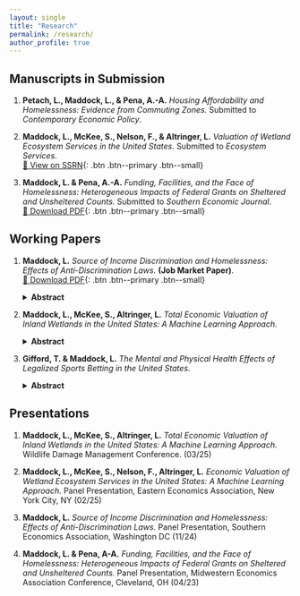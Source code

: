 ```yaml
---
layout: single
title: "Research"
permalink: /research/
author_profile: true
---
```


## Manuscripts in Submission

1. **Petach, L., Maddock, L., & Pena, A.-A.** *Housing Affordability and Homelessness: Evidence from Commuting Zones.* Submitted to *Contemporary Economic Policy*.

2. **Maddock, L., McKee, S., Nelson, F., & Altringer, L.** *Valuation of Wetland Ecosystem Services in the United States.* Submitted to *Ecosystem Services*.  
   [📄 View on SSRN](https://papers.ssrn.com/sol3/papers.cfm?abstract_id=5158025){: .btn .btn--primary .btn--small}

3. **Maddock, L. & Pena, A.-A.** *Funding, Facilities, and the Face of Homelessness: Heterogeneous Impacts of Federal Grants on Sheltered and Unsheltered Counts.* Submitted to *Southern Economic Journal*.  
   [📄 Download PDF](/assets/FundingPaperDraft_July12.pdf){: .btn .btn--primary .btn--small}

## Working Papers

1. **Maddock, L.** *Source of Income Discrimination and Homelessness: Effects of Anti-Discrimination Laws.* **(Job Market Paper)**.  
   [📄 Download PDF](/assets/Maddock_JMP.pdf){: .btn .btn--primary .btn--small}

   <details>
   <summary><strong>Abstract</strong></summary>
   <p>
   This paper analyzes how Source-of-Income Protection (SOIP) policies affect low-income renters who use Housing Choice Vouchers (HCVs) to lease housing. In many localities, landlords can legally reject tenants solely due to the use of a public subsidy. Recent legislation aims to curtail such practices by labeling voucher holders' income as "lawful source," thereby restricting landlords' ability to discriminate. To study the consequences of these reforms, I assemble a panel of Continuums of Care (CoCs) spanning 2009–2018 and track staggered policy adoption across states, counties, and municipalities. Relying on a modern difference-in-differences framework that accounts for heterogeneous treatment timing, I estimate how SOIP adoption influences outcomes for households participating in the HCV program and households in the broader locality. Results from an intent-to-treat framework indicate that housing and neighborhood characteristics improve for HCV households after an SOIP policy is passed, but rental housing costs and homelessness increase for the entire area. One interpretation is that the policy improves outcomes for some voucher tenants but triggers offsetting housing provider decisions that adversely affect other low-income renters. These findings highlight how well-intended rules against source-of-income discrimination do not necessarily curb overall housing instability.
   </p>
   </details>

2. **Maddock, L., McKee, S., Altringer, L.** *Total Economic Valuation of Inland Wetlands in the United States: A Machine Learning Approach.*

   <details>
   <summary><strong>Abstract</strong></summary>
   <p>
   Wetlands provide critical ecosystem services including flood regulation, water purification, and carbon storage, yet over one-third of global wetland area has been lost since 1970, while states lack consistent, spatially explicit valuations to inform conservation decisions. This paper develops the first national-scale framework for valuing inland wetland ecosystem services across all fifty states using machine learning-based benefit transfer. We implement a three-stage methodology: (1) stratified random sampling of National Wetlands Inventory polygons by Environmental Protection Agency Level III ecoregion, wetland type, and size class; (2) extraction of comprehensive ecological and socioeconomic covariates from wetland footprints and extended 50-km buffers, including climate trends, land-cover composition, human modification indices, soil properties, and species richness; and (3) training supervised machine learning models on the Ecosystem Service Valuation Database to predict per-hectare values while avoiding double-counting through rigorous classification of final versus intermediate services. Our framework generates the first fifty-state estimates of wetland ecosystem value at consistent resolution, demonstrating improved predictive accuracy and better capture of local heterogeneity compared to traditional transfer methods. These results provide states and federal agencies with a rigorous, transparent foundation for wetland conservation prioritization, mitigation banking, and ecosystem service accounting, while advancing the field by demonstrating how machine learning can enhance benefit transfer with scientific rigor.
   </p>
   </details>

3. **Gifford, T. & Maddock, L.** *The Mental and Physical Health Effects of Legalized Sports Betting in the United States.*

   <details>
   <summary><strong>Abstract</strong></summary>
   <p>
   Following the Supreme Court's 2018 decision striking down the Professional and Amateur Sports Protection Act, mobile sports betting has rapidly expanded across the United States, with Americans wagering $121 billion in 2023 alone and industry revenue reaching $11 billion. Despite this explosive growth and mounting evidence of gambling-related financial harms, research on broader health and social consequences remains limited. This paper examines the causal effects of mobile sports betting legalization on physical and mental health outcomes using the staggered rollout of state legislation between 2018-2022. We employ the Callaway and Sant'Anna (2021) difference-in-differences estimator to analyze data from the Behavioral Risk Factor Surveillance System and American Community Survey, capturing health indicators, substance use patterns, and health insurance coverage across treated and control states. Our methodology accounts for time-heterogeneous treatment adoption and estimates group-time average treatment effects to assess both immediate and cumulative exposure impacts. Preliminary findings suggest significant associations between mobile betting legalization and several health outcomes, including increased substance use (tobacco) and worsened mental health indicators, though effects are attenuated when examining population-wide averages that include non-gamblers. The results contribute to growing evidence of sports betting's broader social costs beyond documented financial harms, informing ongoing policy debates about gambling regulation and public health protection in an era of rapid industry expansion.
   </p>
   </details>

## Presentations

1. **Maddock, L., McKee, S., Altringer, L.** *Total Economic Valuation of Inland Wetlands in the United States: A Machine Learning Approach.* Wildlife Damage Management Conference. (03/25)

2. **Maddock, L., McKee, S., Nelson, F., Altringer, L.** *Economic Valuation of Wetland Ecosystem Services in the United States: A Machine Learning Approach.* Panel Presentation, Eastern Economics Association, New York City, NY (02/25)

3. **Maddock, L.** *Source of Income Discrimination and Homelessness: Effects of Anti-Discrimination Laws.* Panel Presentation, Southern Economics Association, Washington DC (11/24)

4. **Maddock, L. & Pena, A-A.** *Funding, Facilities, and the Face of Homelessness: Heterogeneous Impacts of Federal Grants on Sheltered and Unsheltered Counts.* Panel Presentation, Midwestern Economics Association Conference, Cleveland, OH (04/23)
